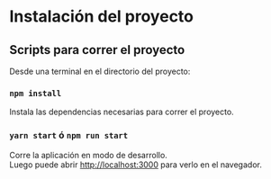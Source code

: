 # Instalación del proyecto

## Scripts para correr el proyecto

Desde una terminal en el directorio del proyecto:

### `npm install`

Instala las dependencias necesarias para correr el proyecto.

### `yarn start` ó `npm run start`

Corre la aplicación en modo de desarrollo.\
Luego puede abrir [http://localhost:3000](http://localhost:3000) para verlo en el navegador.
